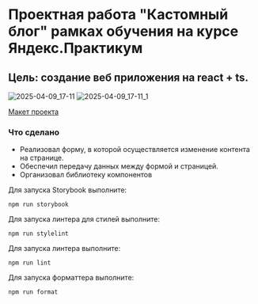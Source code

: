 # Проектная работа "Кастомный блог" рамках обучения на курсе Яндекс.Практикум

## Цель: создание веб приложения на react + ts.

![2025-04-09_17-11](https://github.com/user-attachments/assets/823a094f-aa14-4085-bf0e-0837b7064986)
![2025-04-09_17-11_1](https://github.com/user-attachments/assets/d16a42dd-f312-415c-a8ff-9690a931fa48)

[Макет проекта](https://www.figma.com/file/FEeiiGLOsE7ktXbPpBxYoD/Custom-dropdown?type=design&node-id=0%3A1&mode=design&t=eXRJnWC6Xsuw0qR4-1)

### Что сделано
- Реализовал форму, в которой осуществляется изменение контента на странице.
- Обеспечил передачу данных между формой и страницей.
- Организовал библиотеку компонентов

Для запуска Storybook выполните:

```
npm run storybook
```

Для запуска линтера для стилей выполните:

```
npm run stylelint
```

Для запуска линтера выполните:

```
npm run lint
```

Для запуска форматтера выполните:

```
npm run format
```

